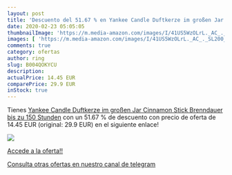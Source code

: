 ```yaml
---
layout: post
title: 'Descuento del 51.67 % en Yankee Candle Duftkerze im großen Jar  C'
date: 2020-02-23 05:05:05
thumbnailImage: 'https://m.media-amazon.com/images/I/41US5WzOLrL._AC_._SL200_.jpg'
images: [ 'https://m.media-amazon.com/images/I/41US5WzOLrL._AC_._SL200_.jpg' ]
comments: true
category: ofertas
author: ring
slug: B004QOKYCU
description:
actualPrice: 14.45 EUR
comparePrice: 29.9 EUR
inStock: true
---
```


Tienes [Yankee Candle Duftkerze im großen Jar  Cinnamon Stick  Brenndauer bis zu 150 Stunden](https://www.amazon.com/dp/B004QOKYCU/?tag=redken08-20) con un 51.67 % de descuento con precio de oferta de 14.45 EUR (original: 29.9 EUR) en el siguiente enlace!

[![](https://m.media-amazon.com/images/I/41US5WzOLrL._AC_._SL200_.jpg)](https://www.amazon.com/dp/B004QOKYCU/?tag=redken08-20)

[Accede a la oferta!!](https://www.amazon.com/dp/B004QOKYCU/?tag=redken08-20)

[Consulta otras ofertas en nuestro canal de telegram](https://t.me/s/ofertas25)
